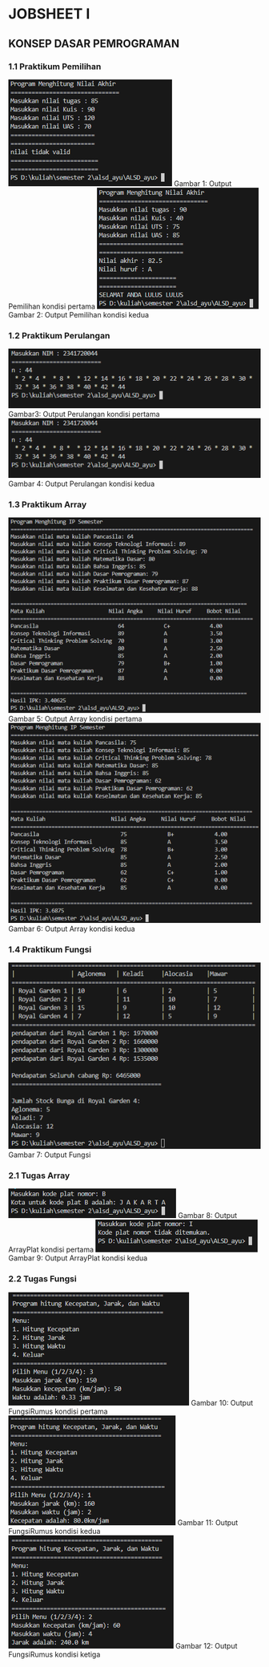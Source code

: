 # JOBSHEET I
## KONSEP DASAR PEMROGRAMAN

### 1.1 Praktikum Pemilihan

![alt text](<Screenshot 2024-02-18 214057.png>)
  Gambar 1: Output Pemilihan kondisi pertama
![alt text](<Screenshot 2024-02-18 214131.png>)
  Gambar 2: Output Pemilihan kondisi kedua
  
### 1.2 Praktikum Perulangan
![alt text](<Screenshot 2024-02-18 224628.png>)
  Gambar3: Output Perulangan kondisi pertama
![alt text](<Screenshot 2024-02-18 224628-1.png>)
  Gambar 4: Output Perulangan kondisi kedua

### 1.3 Praktikum Array
![alt text](<Screenshot 2024-02-18 225152.png>)
  Gambar 5: Output Array kondisi pertama
![alt text](<Screenshot 2024-02-18 222831.png>)
  Gambar 6: Output Array kondisi kedua
### 1.4 Praktikum Fungsi
![alt text](<Screenshot 2024-02-18 225805.png>)
  Gambar 7: Output Fungsi

### 2.1 Tugas Array
![alt text](<Screenshot 2024-02-18 230103.png>)
  Gambar 8: Output ArrayPlat kondisi pertama
![alt text](<Screenshot 2024-02-18 230120-1.png>)
  Gambar 9: Output ArrayPlat kondisi kedua

### 2.2 Tugas Fungsi
![alt text](<Screenshot 2024-02-18 213831-1.png>)
  Gambar 10: Output FungsiRumus kondisi pertama
![alt text](<Screenshot 2024-02-18 213855.png>)
  Gambar 11: Output FungsiRumus kondisi kedua
![alt text](<Screenshot 2024-02-18 213922.png>)
  Gambar 12: Output FungsiRumus kondisi ketiga
